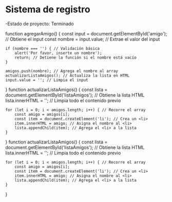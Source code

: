 <h1>Sistema de registro</h1>
-Estado de proyecto: Terminado


function agregarAmigo() {
    const input = document.getElementById('amigo'); // Obtiene el input
    const nombre = input.value; // Extrae el valor del input

    if (nombre === '') { // Validación básica
        alert('Por favor, inserte un nombre');
        return; // Detiene la función si el nombre está vacío
    }

    amigos.push(nombre); // Agrega el nombre al array
    actualizarListaAmigos(); // Actualiza la lista en HTML
    input.value = ''; // Limpia el input
}
function actualizarListaAmigos() {
    const lista = document.getElementById('listaAmigos'); // Obtiene la lista HTML
    lista.innerHTML = ''; // Limpia todo el contenido previo

    for (let i = 0; i < amigos.length; i++) { // Recorre el array
        const amigo = amigos[i];
        const item = document.createElement('li'); // Crea un <li>
        item.innerHTML = amigo; // Asigna el nombre al <li>
        lista.appendChild(item); // Agrega el <li> a la lista
    }
}
function actualizarListaAmigos() {
    const lista = document.getElementById('listaAmigos'); // Obtiene la lista HTML
    lista.innerHTML = ''; // Limpia todo el contenido previo

    for (let i = 0; i < amigos.length; i++) { // Recorre el array
        const amigo = amigos[i];
        const item = document.createElement('li'); // Crea un <li>
        item.innerHTML = amigo; // Asigna el nombre al <li>
        lista.appendChild(item); // Agrega el <li> a la lista
    }
}
